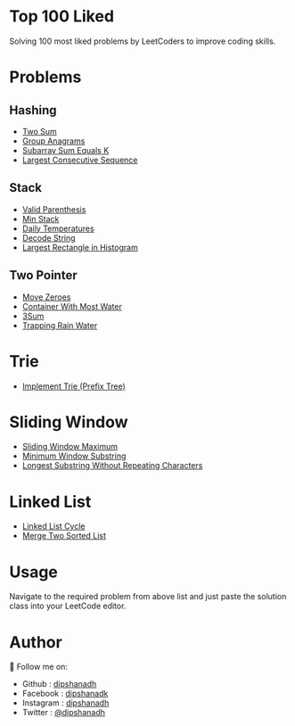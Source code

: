 # Top 100 Liked

Solving 100 most liked problems by LeetCoders to improve coding skills.

# Problems

## Hashing

- [Two Sum](https://github.com/dipshanadh/top-100-liked/blob/main/hashing/two-sum.cpp)
- [Group Anagrams](https://github.com/dipshanadh/top-100-liked/blob/main/hashing/group-anagrams.cpp)
- [Subarray Sum Equals K](https://github.com/dipshanadh/top-100-liked/blob/main/hashing/subarray-sum-equals-k.cpp)
- [Largest Consecutive Sequence](https://github.com/dipshanadh/top-100-liked/blob/main/hashing/longest-consecutive-sequence.cpp)

## Stack

- [Valid Parenthesis](https://github.com/dipshanadh/top-100-liked/blob/main/stack/valid-parenthesis.cpp)
- [Min Stack](https://github.com/dipshanadh/top-100-liked/blob/main/stack/min-stack.cpp)
- [Daily Temperatures](https://github.com/dipshanadh/top-100-liked/blob/main/stack/daily-temperatures.cpp)
- [Decode String](https://github.com/dipshanadh/top-100-liked/blob/main/stack/decode-string.cpp)
- [Largest Rectangle in Histogram](https://github.com/dipshanadh/top-100-liked/blob/main/stack/largest-rectangle-in-histogram.cpp)

## Two Pointer

- [Move Zeroes](https://github.com/dipshanadh/top-100-liked/blob/main/two-pointers/move-zeroes.cpp)
- [Container With Most Water](https://github.com/dipshanadh/top-100-liked/blob/main/two-pointers/container-with-most-water.cpp)
- [3Sum](https://github.com/dipshanadh/top-100-liked/blob/main/two-pointers/3sum.cpp)
- [Trapping Rain Water](https://github.com/dipshanadh/top-100-liked/blob/main/two-pointers/trapping-rainwater.cpp)

# Trie

- [Implement Trie (Prefix Tree)](https://github.com/dipshanadh/top-100-liked/blob/main/trie/implement-trie.cpp)

# Sliding Window

- [Sliding Window Maximum](https://github.com/dipshanadh/top-100-liked/blob/main/sliding-window/sliding-window-maximum.cpp)
- [Minimum Window Substring](https://github.com/dipshanadh/top-100-liked/blob/main/sliding-window/minimum-window-substring.cpp)
- [Longest Substring Without Repeating Characters](https://github.com/dipshanadh/top-100-liked/blob/main/sliding-window/longest-substring-without-repeating-characters.cpp)

# Linked List

- [Linked List Cycle](https://github.com/dipshanadh/top-100-liked/blob/main/linked-list/linked-list-cycle.cpp)
- [Merge Two Sorted List](https://github.com/dipshanadh/top-100-liked/blob/main/linked-list/merge-two-sorted-lists.cpp)

# Usage

Navigate to the required problem from above list and just paste the solution class into your LeetCode editor.

# Author

🛴 Follow me on:

- Github : [dipshanadh](https://github.com/dipshanadh)
- Facebook : [dipshanadk](https://facebook.com/dipshanadk)
- Instagram : [dipshanadh](https://instagram.com/dipshanadh)
- Twitter : [@dipshanadh](https://twitter.com/@dipshanadh)
